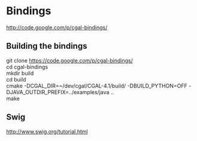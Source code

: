 Bindings
=====
http://code.google.com/p/cgal-bindings/

Building the bindings
----

git clone https://code.google.com/p/cgal-bindings/  
cd cgal-bindings  
mkdir build  
cd build  
cmake -DCGAL_DIR=~/dev/cgal/CGAL-4.1/build/ -DBUILD_PYTHON=OFF -DJAVA_OUTDIR_PREFIX=../examples/java ..  
make

Swig
----
http://www.swig.org/tutorial.html
